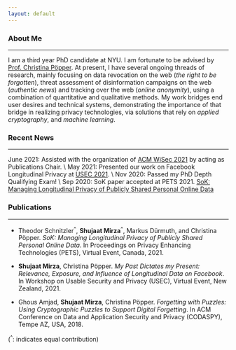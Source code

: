 ```yaml
---
layout: default
---
```


### About Me
* * *

I am a third year PhD candidate at NYU. I am fortunate to be advised by [Prof. Christina Pöpper](http://poepper.net). At present, I have several ongoing threads of research, mainly focusing on data revocation on the web (_the right to be forgotten_), threat assessment of disinformation campaigns on the web (_authentic news_) and tracking over the web (_online anonymity_), using a combination of quantitative and qualitative methods. My work bridges end user desires and technical systems, demonstrating the importance of that bridge in realizing privacy technologies, via solutions that rely on _applied cryptography_, and _machine learning_.

### Recent News
* * * 

June 2021: Assisted with the organization of [ACM WiSec 2021](https://sites.nyuad.nyu.edu/wisec21/organization/) by acting as Publications Chair. \\
May 2021: Presented our work on Facebook Longitudinal Privacy at [USEC 2021](http://www.usablesecurity.net/USEC/usec21/). \\
Nov 2020: Passed my PhD Depth Qualifying Exam! \\
Sep 2020: SoK paper accepted at PETS 2021. [SoK: Managing Longitudinal Privacy of Publicly Shared Personal Online Data](https://sciendo.com/downloadpdf/journals/popets/2021/1/article-p229.pdf)

### Publications
* * * 

* Theodor Schnitzler<sup>^</sup>, **Shujaat Mirza**<sup>^</sup>, Markus Dürmuth, and Christina Pöpper. _SoK: Managing Longitudinal Privacy of Publicly Shared Personal Online Data_. In Proceedings on Privacy Enhancing Technologies (PETS), Virtual Event, Canada, 2021. 

* **Shujaat Mirza**, Christina Pöpper. _My Past Dictates my Present: Relevance, Exposure, and Influence of Longitudinal Data on Facebook_. In Workshop on Usable Security and Privacy (USEC), Virtual Event, New Zealand, 2021.

* Ghous Amjad, **Shujaat Mirza**, Christina Pöpper. _Forgetting with Puzzles: Using Cryptographic Puzzles to Support Digital Forgetting_. In ACM Conference on Data and Application Security and Privacy (CODASPY), Tempe AZ, USA, 2018.

(<sup>^</sup>: indicates equal contribution)
<!--
Text can be **bold**, _italic_, or ~~strikethrough~~.

[Link to another page](./another-page.html).

There should be whitespace between paragraphs.

There should be whitespace between paragraphs. We recommend including a README, or a file with information about your project.

# Header 1

This is a normal paragraph following a header. GitHub is a code hosting platform for version control and collaboration. It lets you and others work together on projects from anywhere.

## Header 2

> This is a blockquote following a header.
>
> When something is important enough, you do it even if the odds are not in your favor.

### Header 3

```js
// Javascript code with syntax highlighting.
var fun = function lang(l) {
  dateformat.i18n = require('./lang/' + l)
  return true;
}
```

```ruby
# Ruby code with syntax highlighting
GitHubPages::Dependencies.gems.each do |gem, version|
  s.add_dependency(gem, "= #{version}")
end
```

#### Header 4

*   This is an unordered list following a header.
*   This is an unordered list following a header.
*   This is an unordered list following a header.

##### Header 5

1.  This is an ordered list following a header.
2.  This is an ordered list following a header.
3.  This is an ordered list following a header.

###### Header 6

| head1        | head two          | three |
|:-------------|:------------------|:------|
| ok           | good swedish fish | nice  |
| out of stock | good and plenty   | nice  |
| ok           | good `oreos`      | hmm   |
| ok           | good `zoute` drop | yumm  |

### There's a horizontal rule below this.

* * *

### Here is an unordered list:

*   Item foo
*   Item bar
*   Item baz
*   Item zip

### And an ordered list:

1.  Item one
1.  Item two
1.  Item three
1.  Item four

### And a nested list:

- level 1 item
  - level 2 item
  - level 2 item
    - level 3 item
    - level 3 item
- level 1 item
  - level 2 item
  - level 2 item
  - level 2 item
- level 1 item
  - level 2 item
  - level 2 item
- level 1 item

### Small image

![Octocat](https://github.githubassets.com/images/icons/emoji/octocat.png)

### Large image

![Branching](https://guides.github.com/activities/hello-world/branching.png)


### Definition lists can be used with HTML syntax.

<dl>
<dt>Name</dt>
<dd>Godzilla</dd>
<dt>Born</dt>
<dd>1952</dd>
<dt>Birthplace</dt>
<dd>Japan</dd>
<dt>Color</dt>
<dd>Green</dd>
</dl>

```
Long, single-line code blocks should not wrap. They should horizontally scroll if they are too long. This line should be long enough to demonstrate this.
```

```
The final element.
```
 -->